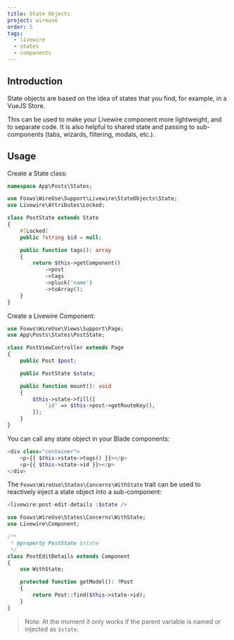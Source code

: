 ```yaml
---
title: State Objects
project: wireuse
order: 5
tags:
  - livewire
  - states
  - components
---
```


## Introduction

State objects are based on the idea of states that you find, for example, in a VueJS Store.

This can be used to make your Livewire component more lightweight, and to separate code. It is also helpful to shared state and passing to sub-components (tabs, wizards, filtering, modals, etc.).

## Usage

Create a State class:

```php
namespace App\Posts\States;

use Foxws\WireUse\Support\Livewire\StateObjects\State;
use Livewire\Attributes\Locked;

class PostState extends State
{
    #[Locked]
    public ?string $id = null;

    public function tags(): array
    {
        return $this->getComponent()
            ->post
            ->tags
            ->pluck('name')
            ->toArray();
    }
}
```

Create a Livewire Component:

```php
use Foxws\WireUse\Views\Support\Page;
use App\Posts\States\PostState;

class PostViewController extends Page
{
    public Post $post;

    public PostState $state;

    public function mount(): void
    {
        $this->state->fill([
            'id' => $this->post->getRouteKey(),
        ]);
    }
}
```

You can call any state object in your Blade components:

```php
<div class="container">
    <p>{{ $this->state->tags() }}></p>
    <p>{{ $this->state->id }}></p>
</div>
```

The `Foxws\WireUse\States\Concerns\WithState` trait can be used to reactively inject a state object into a sub-component:

```php
<livewire:post-edit-details :$state />
```

```php
use Foxws\WireUse\States\Concerns\WithState;
use Livewire\Component;

/**
 * @property PostState $state
 */
class PostEditDetails extends Component
{
    use WithState;

    protected function getModel(): ?Post
    {
        return Post::find($this->state->id);
    }
}
```

> Note: At the moment it only works if the parent variable is named or injected as `$state`.
